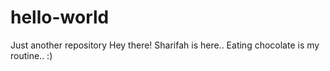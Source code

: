 # hello-world
Just another repository
Hey there! Sharifah is here.. Eating chocolate 
is my routine.. :)
